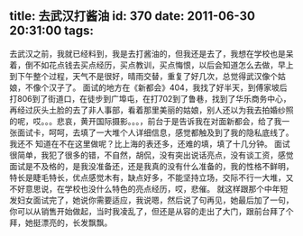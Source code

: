 title: 去武汉打酱油
id: 370
date: 2011-06-30 20:31:00
tags:
---

去武汉之前，我就已经料到，我是去打酱油的，但我还是去了，我想在学校也是呆着，倒不如花点钱去买点经历，买点教训，买点悔恨，以后会知道怎么去做，早上到下午整个过程，天气不是很好，晴雨交替，重复了好几次，总觉得武汉像个姑娘，不像个汉子了。
   面试的地方在《新都会》404，我找了好半天，到傅家坡后打806到了街道口，在徒步到广埠屯，在打702到了鲁巷，找到了华乐商务中心，再经过灰头土脸的去了非人事部，看着那里美丽的姑娘，别人还以为我去拍婚纱照的呢，哎。。。悲哀，黄开国际摄影。。。，前台于是告诉我在对面新都会，给了我一张面试卡，呵呵，去填了一大堆个人详细信息，感觉都触及到了我的隐私底线了。我还不  知道在不在这里做呢？比上海的表还多，还难的填，填了十几分钟。
   面试很简单，我犯了很多的错，不自然，胡侃，没有突出说话亮点，没有谈工资，感觉面试是不及格的，是我没准备还，还是我真的没有什么准备的，我的性格不鲜明，特长是睫毛特长，优点感觉木有，缺点好多，不能坚持立场，交际不行一大堆，又不好意思说，在学校也没什么特色的亮点经历，哎，悲催。
   就这样跟那个中年短发妇女面试完了，她说你需要适应，我说嗯，然后说了句再见，她最后加了一句，你可以从销售开始做起，当时我凌乱了，但还是从容的走出了大门，跟前台拜了个拜，她挺漂亮的，长发飘飘。